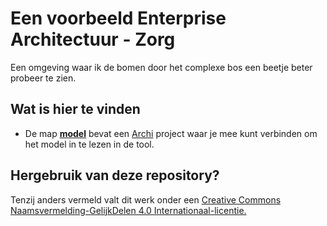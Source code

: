 # Een voorbeeld Enterprise Architectuur - Zorg
Een omgeving waar ik de bomen door het complexe bos een beetje beter probeer te zien.

## Wat is hier te vinden
- De map **[model](/model)** bevat een [Archi](https://www.archimatetool.com/) project waar je mee kunt verbinden om het model in te lezen in de tool.




## Hergebruik van deze repository?
Tenzij anders vermeld valt dit werk onder een [Creative Commons Naamsvermelding-GelijkDelen 4.0 Internationaal-licentie.](https://creativecommons.org/licenses/by-sa/4.0/deed.nl)
